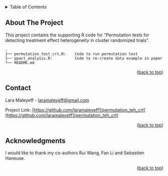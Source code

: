 <!-- TABLE OF CONTENTS -->
<details>
  <summary>Table of Contents</summary>
  <ol>
    <li>
      <a href="#about-the-project">About The Project</a>
    </li>
    <li><a href="#contact">Contact</a></li>
    <li><a href="#acknowledgments">Acknowledgments</a></li>
  </ol>
</details>



<!-- ABOUT THE PROJECT -->
## About The Project

This project contains the supporting R code for “Permutation tests for detecting treatment effect heterogeneity in cluster randomized trials”. 

    .        
    ├── permutation_test_crt.R:    Code to run permutation test
    ├── ppact_analysis.R:          Code to re-create data example in paper
    └── README.md


<p align="right">(<a href="#readme-top">back to top</a>)</p>

<!-- CONTACT -->
## Contact

Lara Maleyeff - laramaleyeff@gmail.com

Project Link: [https://github.com/laramaleyeff1/permutation_teh_crt](https://github.com/laramaleyeff1/permutation_teh_crt)

<p align="right">(<a href="#readme-top">back to top</a>)</p>


<!-- ACKNOWLEDGMENTS -->
## Acknowledgments

I would like to thank my co-authors Rui Wang, Fan Li and Sebastien Haneuse.

<p align="right">(<a href="#readme-top">back to top</a>)</p>
